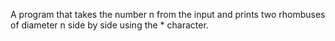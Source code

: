 A program that takes the number n from the input and prints two rhombuses of diameter n side by side using the * character.
